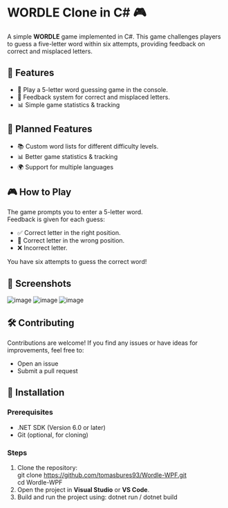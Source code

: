 # WORDLE Clone in C# 🎮  

A simple **WORDLE** game implemented in C#. This game challenges players to guess a five-letter word within six attempts, providing feedback on correct and misplaced letters.

## 📌 Features  
- 📝 Play a 5-letter word guessing game in the console.  
- 🎨 Feedback system for correct and misplaced letters.
- 📊 Simple game statistics & tracking

## 🔮 Planned Features  
- 📚 Custom word lists for different difficulty levels.  
- 📊 Better game statistics & tracking  
- 🌍 Support for multiple languages

## 🎮 How to Play
The game prompts you to enter a 5-letter word.<br/>
Feedback is given for each guess:<br/>
- ✅ Correct letter in the right position.<br/>
- 🔄 Correct letter in the wrong position.<br/>
- ❌ Incorrect letter.
  
You have six attempts to guess the correct word!<br/>

## 📸 Screenshots
![image](https://github.com/user-attachments/assets/8dddaf22-317e-4ddc-a047-09bee2343f3a) ![image](https://github.com/user-attachments/assets/3b08f37e-8886-403a-b566-e26ca6f087bd) ![image](https://github.com/user-attachments/assets/1a8e16fc-e0c3-418b-bd63-5afdb69e0a58)

## 🛠️ Contributing
Contributions are welcome! If you find any issues or have ideas for improvements, feel free to:
- Open an issue
- Submit a pull request

## 🚀 Installation

### Prerequisites  
- .NET SDK (Version 6.0 or later)  
- Git (optional, for cloning)

### Steps
1. Clone the repository:  
   git clone https://github.com/tomasbures93/Wordle-WPF.git <br />
   cd Wordle-WPF
2. Open the project in **Visual Studio** or **VS Code**.
3. Build and run the project using: dotnet run / dotnet build
